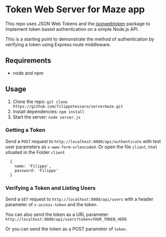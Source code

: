 # Token Web Server for Maze app

This repo uses JSON Web Tokens and the [jsonwebtoken](https://github.com/auth0/node-jsonwebtoken) package to implement token based authentication on a simple Node.js API.

This is a starting point to demonstrate the method of authentication by verifying a token using Express route middleware.

## Requirements

- node and npm

## Usage

1. Clone the repo: `git clone https://github.com/filippotessaro/servermaze.git`
2. Install dependencies: `npm install`
3. Start the server: `node server.js`


### Getting a Token

Send a `POST` request to `http://localhost:8080/api/authenticate` with test user parameters as `x-www-form-urlencoded`. Or open the file  `client.html` situated in the Folder `client`

```
  {
    name: 'Filippo',
    password: 'Filippo'
  }
```

### Verifying a Token and Listing Users

Send a `GET` request to `http://localhost:8080/api/users` with a header parameter of `x-access-token` and the token.

You can also send the token as a URL parameter: `http://localhost:8080/api/users?token=YOUR_TOKEN_HERE`

Or you can send the token as a POST parameter of `token`.
